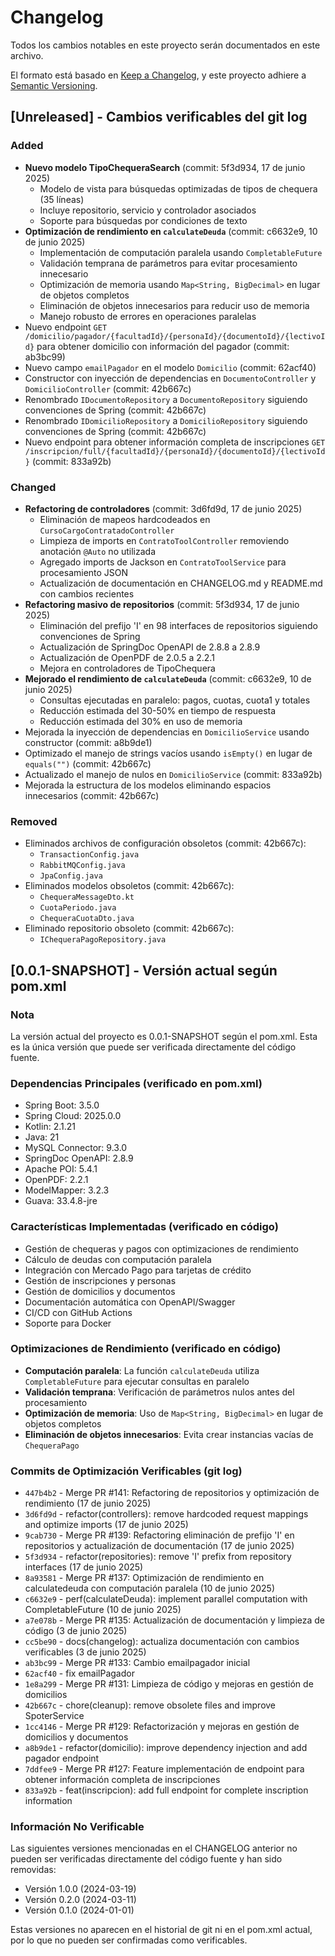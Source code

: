 # Changelog

Todos los cambios notables en este proyecto serán documentados en este archivo.

El formato está basado en [Keep a Changelog](https://keepachangelog.com/en/1.0.0/),
y este proyecto adhiere a [Semantic Versioning](https://semver.org/spec/v2.0.0.html).

## [Unreleased] - Cambios verificables del git log

### Added
- **Nuevo modelo TipoChequeraSearch** (commit: 5f3d934, 17 de junio 2025)
  - Modelo de vista para búsquedas optimizadas de tipos de chequera (35 líneas)
  - Incluye repositorio, servicio y controlador asociados
  - Soporte para búsquedas por condiciones de texto
- **Optimización de rendimiento en `calculateDeuda`** (commit: c6632e9, 10 de junio 2025)
  - Implementación de computación paralela usando `CompletableFuture`
  - Validación temprana de parámetros para evitar procesamiento innecesario
  - Optimización de memoria usando `Map<String, BigDecimal>` en lugar de objetos completos
  - Eliminación de objetos innecesarios para reducir uso de memoria
  - Manejo robusto de errores en operaciones paralelas
- Nuevo endpoint `GET /domicilio/pagador/{facultadId}/{personaId}/{documentoId}/{lectivoId}` para obtener domicilio con información del pagador (commit: ab3bc99)
- Nuevo campo `emailPagador` en el modelo `Domicilio` (commit: 62acf40)
- Constructor con inyección de dependencias en `DocumentoController` y `DomicilioController` (commit: 42b667c)
- Renombrado `IDocumentoRepository` a `DocumentoRepository` siguiendo convenciones de Spring (commit: 42b667c)
- Renombrado `IDomicilioRepository` a `DomicilioRepository` siguiendo convenciones de Spring (commit: 42b667c)
- Nuevo endpoint para obtener información completa de inscripciones `GET /inscripcion/full/{facultadId}/{personaId}/{documentoId}/{lectivoId}` (commit: 833a92b)

### Changed
- **Refactoring de controladores** (commit: 3d6fd9d, 17 de junio 2025)
  - Eliminación de mapeos hardcodeados en `CursoCargoContratadoController`
  - Limpieza de imports en `ContratoToolController` removiendo anotación `@Auto` no utilizada
  - Agregado imports de Jackson en `ContratoToolService` para procesamiento JSON
  - Actualización de documentación en CHANGELOG.md y README.md con cambios recientes
- **Refactoring masivo de repositorios** (commit: 5f3d934, 17 de junio 2025)
  - Eliminación del prefijo 'I' en 98 interfaces de repositorios siguiendo convenciones de Spring
  - Actualización de SpringDoc OpenAPI de 2.8.8 a 2.8.9
  - Actualización de OpenPDF de 2.0.5 a 2.2.1
  - Mejora en controladores de TipoChequera
- **Mejorado el rendimiento de `calculateDeuda`** (commit: c6632e9, 10 de junio 2025)
  - Consultas ejecutadas en paralelo: pagos, cuotas, cuota1 y totales
  - Reducción estimada del 30-50% en tiempo de respuesta
  - Reducción estimada del 30% en uso de memoria
- Mejorada la inyección de dependencias en `DomicilioService` usando constructor (commit: a8b9de1)
- Optimizado el manejo de strings vacíos usando `isEmpty()` en lugar de `equals("")` (commit: 42b667c)
- Actualizado el manejo de nulos en `DomicilioService` (commit: 833a92b)
- Mejorada la estructura de los modelos eliminando espacios innecesarios (commit: 42b667c)

### Removed
- Eliminados archivos de configuración obsoletos (commit: 42b667c):
  - `TransactionConfig.java`
  - `RabbitMQConfig.java`
  - `JpaConfig.java`
- Eliminados modelos obsoletos (commit: 42b667c):
  - `ChequeraMessageDto.kt`
  - `CuotaPeriodo.java`
  - `ChequeraCuotaDto.java`
- Eliminado repositorio obsoleto (commit: 42b667c):
  - `IChequeraPagoRepository.java`

## [0.0.1-SNAPSHOT] - Versión actual según pom.xml

### Nota
La versión actual del proyecto es 0.0.1-SNAPSHOT según el pom.xml. Esta es la única versión que puede ser verificada directamente del código fuente.

### Dependencias Principales (verificado en pom.xml)
- Spring Boot: 3.5.0
- Spring Cloud: 2025.0.0
- Kotlin: 2.1.21
- Java: 21
- MySQL Connector: 9.3.0
- SpringDoc OpenAPI: 2.8.9
- Apache POI: 5.4.1
- OpenPDF: 2.2.1
- ModelMapper: 3.2.3
- Guava: 33.4.8-jre

### Características Implementadas (verificado en código)
- Gestión de chequeras y pagos con optimizaciones de rendimiento
- Cálculo de deudas con computación paralela
- Integración con Mercado Pago para tarjetas de crédito
- Gestión de inscripciones y personas
- Gestión de domicilios y documentos
- Documentación automática con OpenAPI/Swagger
- CI/CD con GitHub Actions
- Soporte para Docker

### Optimizaciones de Rendimiento (verificado en código)
- **Computación paralela**: La función `calculateDeuda` utiliza `CompletableFuture` para ejecutar consultas en paralelo
- **Validación temprana**: Verificación de parámetros nulos antes del procesamiento
- **Optimización de memoria**: Uso de `Map<String, BigDecimal>` en lugar de objetos completos
- **Eliminación de objetos innecesarios**: Evita crear instancias vacías de `ChequeraPago`

### Commits de Optimización Verificables (git log)
- `447b4b2` - Merge PR #141: Refactoring de repositorios y optimización de rendimiento (17 de junio 2025)
- `3d6fd9d` - refactor(controllers): remove hardcoded request mappings and optimize imports (17 de junio 2025)
- `9cab730` - Merge PR #139: Refactoring eliminación de prefijo 'I' en repositorios y actualización de documentación (17 de junio 2025)
- `5f3d934` - refactor(repositories): remove 'I' prefix from repository interfaces (17 de junio 2025)
- `8a93581` - Merge PR #137: Optimización de rendimiento en calculatedeuda con computación paralela (10 de junio 2025)
- `c6632e9` - perf(calculateDeuda): implement parallel computation with CompletableFuture (10 de junio 2025)
- `a7e078b` - Merge PR #135: Actualización de documentación y limpieza de código (3 de junio 2025)
- `cc5be90` - docs(changelog): actualiza documentación con cambios verificables (3 de junio 2025)
- `ab3bc99` - Merge PR #133: Cambio emailpagador inicial
- `62acf40` - fix emailPagador
- `1e8a299` - Merge PR #131: Limpieza de código y mejoras en gestión de domicilios
- `42b667c` - chore(cleanup): remove obsolete files and improve SpoterService
- `1cc4146` - Merge PR #129: Refactorización y mejoras en gestión de domicilios y documentos
- `a8b9de1` - refactor(domicilio): improve dependency injection and add pagador endpoint
- `7ddfee9` - Merge PR #127: Feature implementación de endpoint para obtener información completa de inscripciones
- `833a92b` - feat(inscripcion): add full endpoint for complete inscription information

### Información No Verificable
Las siguientes versiones mencionadas en el CHANGELOG anterior no pueden ser verificadas directamente del código fuente y han sido removidas:
- Versión 1.0.0 (2024-03-19)
- Versión 0.2.0 (2024-03-11) 
- Versión 0.1.0 (2024-01-01)

Estas versiones no aparecen en el historial de git ni en el pom.xml actual, por lo que no pueden ser confirmadas como verificables. 